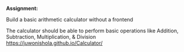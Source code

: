<strong>Assignment:</strong>

Build a basic arithmetic calculator without a frontend

 The calculator should be able to perform basic operations like Addition, Subtraction, Multiplication, & Division
https://juwonishola.github.io/Calculator/ 